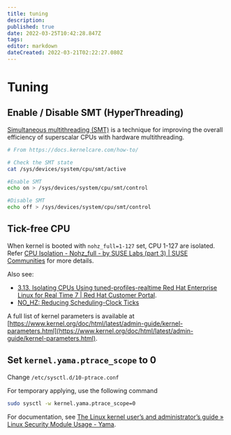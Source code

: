 ```yaml
---
title: tuning
description: 
published: true
date: 2022-03-25T10:42:28.847Z
tags: 
editor: markdown
dateCreated: 2022-03-21T02:22:27.080Z
---
```


# Tuning

## Enable / Disable SMT (HyperThreading)

[Simultaneous multithreading (SMT)](https://en.wikipedia.org/wiki/Simultaneous_multithreading) is a technique for improving the overall efficiency of superscalar CPUs with hardware multithreading.

```bash
# From https://docs.kernelcare.com/how-to/

# Check the SMT state
cat /sys/devices/system/cpu/smt/active

#Enable SMT
echo on > /sys/devices/system/cpu/smt/control

#Disable SMT
echo off > /sys/devices/system/cpu/smt/control
```

## Tick-free CPU

When kernel is booted with `nohz_full=1-127` set, CPU 1-127 are isolated. Refer [CPU Isolation - Nohz_full - by SUSE Labs (part 3) | SUSE Communities](https://www.suse.com/c/cpu-isolation-nohz_full-part-3/) for more details.

Also see:

* [3.13. Isolating CPUs Using tuned-profiles-realtime Red Hat Enterprise Linux for Real Time 7 | Red Hat Customer Portal](https://access.redhat.com/documentation/en-us/red_hat_enterprise_linux_for_real_time/7/html/tuning_guide/isolating_cpus_using_tuned-profiles-realtime).
* [NO_HZ: Reducing Scheduling-Clock Ticks](https://www.kernel.org/doc/Documentation/timers/NO_HZ.txt)

A full list of kernel parameters is available at [https://www.kernel.org/doc/html/latest/admin-guide/kernel-parameters.html](https://www.kernel.org/doc/html/latest/admin-guide/kernel-parameters.html).

## Set `kernel.yama.ptrace_scope` to 0

Change `/etc/sysctl.d/10-ptrace.conf`

For temporary applying, use the following command
```bash
sudo sysctl -w kernel.yama.ptrace_scope=0
```

For documentation, see [The Linux kernel user’s and administrator’s guide » Linux Security Module Usage - Yama](https://www.kernel.org/doc/html/v4.16/admin-guide/LSM/Yama.html?msclkid=a4bbb405ac2711eca35edc9bacd46306).

